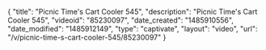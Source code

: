 {
    "title": "Picnic Time's Cart Cooler 545",
    "description": "Picnic Time's Cart Cooler 545",
    "videoid": "85230097",
    "date_created": "1485910556",
    "date_modified": "1485912149",
    "type": "captivate",
    "layout": "video",
    "url": "\/v\/picnic-time-s-cart-cooler-545\/85230097"
}